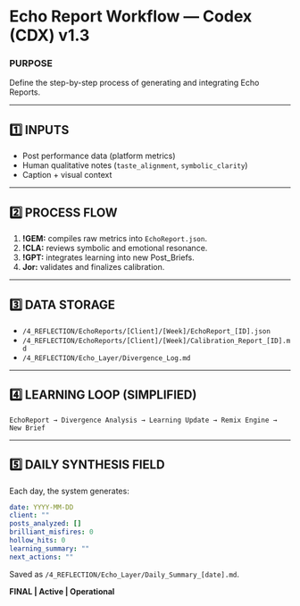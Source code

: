 # Echo Report Workflow — Codex (CDX) v1.3

### PURPOSE  
Define the step-by-step process of generating and integrating Echo Reports.

---

## 1️⃣ INPUTS
- Post performance data (platform metrics)  
- Human qualitative notes (`taste_alignment`, `symbolic_clarity`)  
- Caption + visual context  

---

## 2️⃣ PROCESS FLOW
1. **!GEM:** compiles raw metrics into `EchoReport.json`.  
2. **!CLA:** reviews symbolic and emotional resonance.  
3. **!GPT:** integrates learning into new Post_Briefs.  
4. **Jor:** validates and finalizes calibration.  

---

## 3️⃣ DATA STORAGE
- `/4_REFLECTION/EchoReports/[Client]/[Week]/EchoReport_[ID].json`  
- `/4_REFLECTION/EchoReports/[Client]/[Week]/Calibration_Report_[ID].md`  
- `/4_REFLECTION/Echo_Layer/Divergence_Log.md`  

---

## 4️⃣ LEARNING LOOP (SIMPLIFIED)
```
EchoReport → Divergence Analysis → Learning Update → Remix Engine → New Brief
```

---

## 5️⃣ DAILY SYNTHESIS FIELD
Each day, the system generates:
```yaml
date: YYYY-MM-DD
client: ""
posts_analyzed: []
brilliant_misfires: 0
hollow_hits: 0
learning_summary: ""
next_actions: ""
```

Saved as `/4_REFLECTION/Echo_Layer/Daily_Summary_[date].md`.  



**FINAL | Active | Operational**


